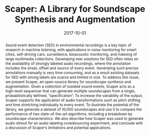 ---
layout: default-publication
title: "Scaper: A Library for Soundscape Synthesis and Augmentation"
collection: publications
permalink: /publications/2017-10-01-salamon2017scaper
abstract: "Sound event detection (SED) in environmental recordings is a key topic of research in machine listening, with applications in noise monitoring for smart cities, self-driving cars, surveillance, bioacoustic monitoring, and indexing of large multimedia collections. Developing new solutions for SED often relies on the availability of strongly labeled audio recordings, where the annotation includes the onset, offset and source of every event. Generating such precise annotations manually is very time consuming, and as a result existing datasets for SED with strong labels are scarce and limited in size. To address this issue, we present Scaper, an open-source library for soundscape synthesis and augmentation. Given a collection of isolated sound events, Scaper acts as a high-level sequencer that can generate multiple soundscapes from a single, probabilistically defined, &#8220;specification&#8221;. To increase the variability of the output, Scaper supports the application of audio transformations such as pitch shifting and time stretching individually to every event. To illustrate the potential of the library, we generate a dataset of 10,000 soundscapes and use it to compare the performance of two state-of-the-art algorithms, including a breakdown by soundscape characteristics. We also describe how Scaper was used to generate audio stimuli for an audio labeling crowdsourcing experiment, and conclude with a discussion of Scaper&#8217;s limitations and potential applications."
date: 2017-10-01
venue: 'IEEE Workshop on Applications of Signal Processing to Audio and Acoustics'
venue_short: 'WASPAA'
paperurl: '/files/salamon2017scaper.pdf'
image: '/assets/images/scaper.png'
imagewidth: 50.0
code: 'https://github.com/justinsalamon/scaper'
codename: 'Scaper'
data: 'http://urbansed.weebly.com/'
dataname: 'URBAN-SED dataset'
categories: 
  - Environmental Machine Listening
citation: 'Salamon, J., MacConnell, D., Cartwright, M., Li, P., Bello, J.P. Scaper: A Library for Soundscape Synthesis and Augmentation. In <i>Proceedings of the IEEE Workshop on Applications of Signal Processing to Audio and Acoustics (WASPAA)</i>, 2017.'
---